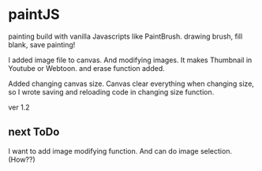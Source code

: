 # paintJS

painting build with vanilla Javascripts
like PaintBrush.
drawing brush, fill blank, save painting!

I added image file to canvas.
And modifying images. It makes Thumbnail in Youtube or Webtoon.
and erase function added.

Added changing canvas size.
Canvas clear everything when changing size, so I wrote saving and reloading code in changing size function.

ver 1.2

## next ToDo

I want to add image modifying function.
And can do image selection.(How??)
